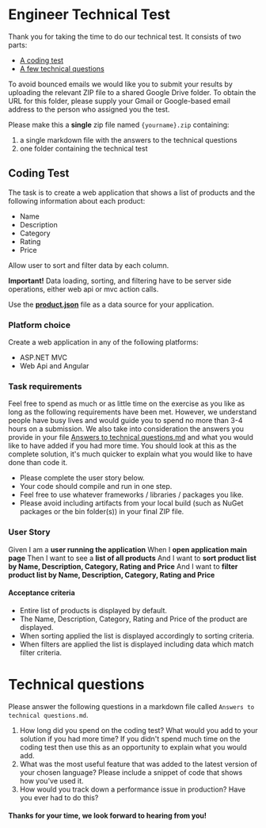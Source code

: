 # Engineer Technical Test 

Thank you for taking the time to do our technical test. It consists of two parts:

* [A coding test](#coding-test)
* [A few technical questions](#technical-questions)

To avoid bounced emails we would like you to submit your results by uploading the relevant ZIP file to a shared Google Drive folder. To obtain the URL for this folder, please supply your Gmail or Google-based email address to the person who assigned you the test.

Please make this a **single** zip file named `{yourname}.zip` containing:

1. a single markdown file with the answers to the technical questions
2. one folder containing the technical test

## Coding Test

The task is to create a web application that shows a list of products and the following information about each product:

- Name
- Description
- Category
- Rating
- Price

Allow user to sort and filter data by each column. 

**Important!** Data loading, sorting, and filtering have to be server side operations, either web api or mvc action calls.

Use the **[product.json](products.json)** file as a data source for your application.

### Platform choice

Create a web application in any of the following platforms:

- ASP.NET MVC
- Web Api and Angular

### Task requirements

Feel free to spend as much or as little time on the exercise as you like as long as the following requirements have been met. However, we understand people have busy lives and would guide you to spend no more than 3-4 hours on a submission. We also take into consideration the answers you provide in your file [Answers to technical questions.md](#technical-questions) and what you would like to have added if you had more time. You should look at this as the complete solution, it's much quicker to explain what you would like to have done than code it.

- Please complete the user story below.
- Your code should compile and run in one step.
- Feel free to use whatever frameworks / libraries / packages you like.
- Please avoid including artifacts from your local build (such as NuGet packages or the bin folder(s)) in your final ZIP file.

### User Story

Given I am a **user running the application** 
When I **open application main page** 
Then I want to see a **list of all products** 
And I want to **sort product list by Name, Description, Category, Rating and Price** 
And I want to **filter product list by Name, Description, Category, Rating and Price** 

#### Acceptance criteria

- Entire list of products is displayed by default.
- The Name, Description, Category, Rating and Price of the product are displayed.
- When sorting applied the list is displayed accordingly to sorting criteria.
- When filters are applied the list is displayed including data which match filter criteria.

# Technical questions

Please answer the following questions in a markdown file called `Answers to technical questions.md`.

1. How long did you spend on the coding test? What would you add to your solution if you had more time? If you didn't spend much time on the coding test then use this as an opportunity to explain what you would add.
2. What was the most useful feature that was added to the latest version of your chosen language? Please include a snippet of code that shows how you've used it.
3. How would you track down a performance issue in production? Have you ever had to do this?

#### Thanks for your time, we look forward to hearing from you!
